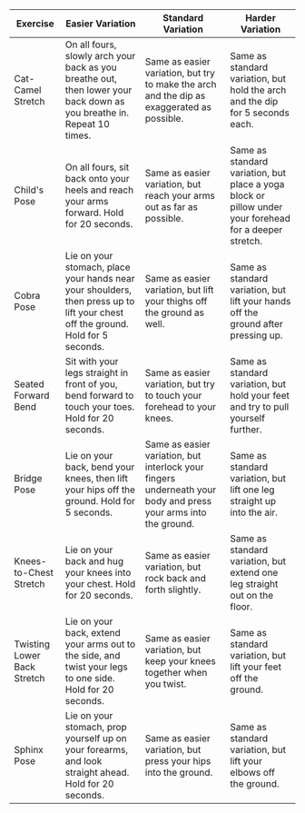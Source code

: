 | Exercise                    | Easier Variation                                                                                                                | Standard Variation                                                                                             | Harder Variation                                                                                       |
|-----------------------------|---------------------------------------------------------------------------------------------------------------------------------|----------------------------------------------------------------------------------------------------------------|--------------------------------------------------------------------------------------------------------|
| Cat-Camel Stretch           | On all fours, slowly arch your back as you breathe out, then lower your back down as you breathe in. Repeat 10 times.           | Same as easier variation, but try to make the arch and the dip as exaggerated as possible.                     | Same as standard variation, but hold the arch and the dip for 5 seconds each.                          |
| Child's Pose                | On all fours, sit back onto your heels and reach your arms forward. Hold for 20 seconds.                                        | Same as easier variation, but reach your arms out as far as possible.                                          | Same as standard variation, but place a yoga block or pillow under your forehead for a deeper stretch. |
| Cobra Pose                  | Lie on your stomach, place your hands near your shoulders, then press up to lift your chest off the ground. Hold for 5 seconds. | Same as easier variation, but lift your thighs off the ground as well.                                         | Same as standard variation, but lift your hands off the ground after pressing up.                      |
| Seated Forward Bend         | Sit with your legs straight in front of you, bend forward to touch your toes. Hold for 20 seconds.                              | Same as easier variation, but try to touch your forehead to your knees.                                        | Same as standard variation, but hold your feet and try to pull yourself further.                       |
| Bridge Pose                 | Lie on your back, bend your knees, then lift your hips off the ground. Hold for 5 seconds.                                      | Same as easier variation, but interlock your fingers underneath your body and press your arms into the ground. | Same as standard variation, but lift one leg straight up into the air.                                 |
| Knees-to-Chest Stretch      | Lie on your back and hug your knees into your chest. Hold for 20 seconds.                                                       | Same as easier variation, but rock back and forth slightly.                                                    | Same as standard variation, but extend one leg straight out on the floor.                              |
| Twisting Lower Back Stretch | Lie on your back, extend your arms out to the side, and twist your legs to one side. Hold for 20 seconds.                       | Same as easier variation, but keep your knees together when you twist.                                         | Same as standard variation, but lift your feet off the ground.                                         |
| Sphinx Pose                 | Lie on your stomach, prop yourself up on your forearms, and look straight ahead. Hold for 20 seconds.                           | Same as easier variation, but press your hips into the ground.                                                 | Same as standard variation, but lift your elbows off the ground.                                       |
